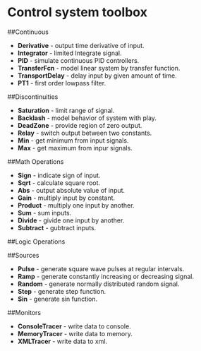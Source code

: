 <!-- the line below needs to be an empty line C: (its because kramdown isnt
     that smart and dearly wants an empty line before a heading to be able to
     display it as such, e.g. website) -->

# Control system toolbox

##Continuous
* **Derivative** - output time derivative of input.
* **Integrator** - limited  Integrate signal.
* **PID** - simulate continuous PID controllers.
* **TransferFcn** - model linear system by transfer function.
* **TransportDelay** - delay input by given amount of time.
* **PT1** - first order lowpass filter.

##Discontinuities
* **Saturation** - limit range of signal.
* **Backlash** - model behavior of system with play.
* **DeadZone** - provide region of zero output.
* **Relay** - switch output between two constants.
* **Min** - get minimum from input signals.
* **Max** - get maximum from inpur signals.

##Math Operations
* **Sign** - indicate sign of input.
* **Sqrt** - calculate square root.
* **Abs** - output absolute value of input.
* **Gain** - multiply input by constant.
* **Product** - multiply one input by another.
* **Sum** - sum inputs.
* **Divide** - givide one input by another.
* **Subtract** - gubtract inputs.

##Logic Operations

##Sources
* **Pulse** - generate square wave pulses at regular intervals.
* **Ramp** - generate constantly increasing or decreasing signal.
* **Random** - generate normally distributed random signal.
* **Step** - generate step function.
* **Sin** - generate sin function.

##Monitors
* **ConsoleTracer** - write data to console.
* **MemoryTracer** - write data to memory.
* **XMLTracer** - write data to xml.

